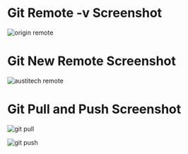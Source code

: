 # Git Remote -v Screenshot
![origin remote](https://user-images.githubusercontent.com/53453398/80498660-e847ab00-8963-11ea-9b5b-6a73b46e147d.PNG)

# Git New Remote Screenshot
![austitech remote](https://user-images.githubusercontent.com/53453398/80498690-f39ad680-8963-11ea-8d38-b66967a48e17.PNG)

# Git Pull and Push Screenshot
![git pull](https://user-images.githubusercontent.com/53453398/80498728-ff869880-8963-11ea-8cf5-efd6166b3209.PNG)

![git push](https://user-images.githubusercontent.com/53453398/80498751-09100080-8964-11ea-8fac-2a4a80c78ada.PNG)
